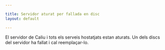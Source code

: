 ```yaml
---

title: Servidor aturat per fallada en disc
layout: default

---
```


El servidor de Caliu i tots els serveis hostatjats estan aturats. Un dels discs del servidor ha fallat 
i cal reemplaçar-lo.

